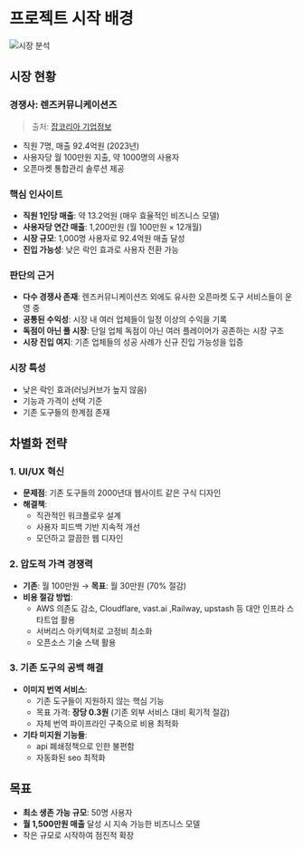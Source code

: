 # 프로젝트 시작 배경

![시장 분석](image.png)

## 시장 현황

### 경쟁사: 렌즈커뮤니케이션즈
> 출처: [잡코리아 기업정보](https://www.jobkorea.co.kr/Recruit/Co_Read/C/35726246?Oem_Code=C1)

- 직원 7명, 매출 92.4억원 (2023년)
- 사용자당 월 100만원 지출, 약 1000명의 사용자
- 오픈마켓 통합관리 솔루션 제공

### 핵심 인사이트
- **직원 1인당 매출**: 약 13.2억원 (매우 효율적인 비즈니스 모델)
- **사용자당 연간 매출**: 1,200만원 (월 100만원 × 12개월)
- **시장 규모**: 1,000명 사용자로 92.4억원 매출 달성
- **진입 가능성**: 낮은 락인 효과로 사용자 전환 가능

### 판단의 근거
- **다수 경쟁사 존재**: 렌즈커뮤니케이션즈 외에도 유사한 오픈마켓 도구 서비스들이 운영 중
- **공통된 수익성**: 시장 내 여러 업체들이 일정 이상의 수익을 기록
- **독점이 아닌 풀 시장**: 단일 업체 독점이 아닌 여러 플레이어가 공존하는 시장 구조
- **시장 진입 여지**: 기존 업체들의 성공 사례가 신규 진입 가능성을 입증

### 시장 특성
- 낮은 락인 효과(러닝커브가 높지 않음)
- 기능과 가격이 선택 기준
- 기존 도구들의 한계점 존재

## 차별화 전략

### 1. UI/UX 혁신
- **문제점**: 기존 도구들의 2000년대 웹사이트 같은 구식 디자인
- **해결책**: 
  - 직관적인 워크플로우 설계
  - 사용자 피드백 기반 지속적 개선
  - 모던하고 깔끔한 웹 디자인 

### 2. 압도적 가격 경쟁력
- **기존**: 월 100만원 → **목표**: 월 30만원 (70% 절감)
- **비용 절감 방법**:
  - AWS 의존도 감소, Cloudflare, vast.ai ,Railway, upstash 등 대안 인프라 스타트업 활용
  - 서버리스 아키텍처로 고정비 최소화
  - 오픈소스 기술 스택 활용

### 3. 기존 도구의 공백 해결
- **이미지 번역 서비스**: 
  - 기존 도구들이 지원하지 않는 핵심 기능
  - 목표 가격: **장당 0.3원** (기존 외부 서비스 대비 획기적 절감)
  - 자체 번역 파이프라인 구축으로 비용 최적화
- **기타 미지원 기능들**:
  - api 폐쇄정책으로 인한 불편함
  - 자동화된 seo 최적화


## 목표
- **최소 생존 가능 규모**: 50명 사용자
- **월 1,500만원 매출** 달성 시 지속 가능한 비즈니스 모델
- 작은 규모로 시작하여 점진적 확장